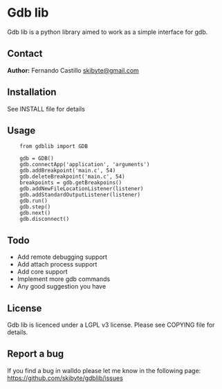 Gdb lib
=======
Gdb lib is a python library aimed to work as a simple interface for gdb.

Contact
-------
**Author:** Fernando Castillo skibyte@gmail.com

Installation
------------
See INSTALL file for details

Usage
-----
        from gdblib import GDB

        gdb = GDB() 
        gdb.connectApp('application', 'arguments')
        gdb.addBreakpoint('main.c', 54)
        gdb.deleteBreakpoint('main.c', 54)
        breakpoints = gdb.getBreakpoins()
        gdb.addNewFileLocationListener(listener)
        gdb.addStandardOutputListener(listener)
        gdb.run()
        gdb.step()
        gdb.next()
        gdb.disconnect()

Todo
----
* Add remote debugging support
* Add attach process support
* Add core support
* Implement more gdb commands
* Any good suggestion you have

License
-------
Gdb lib is licenced under a LGPL v3 license. Please see COPYING file for details.

Report a bug
------------
If you find a bug in walldo please let me know in the following page: https://github.com/skibyte/gdblib/issues
